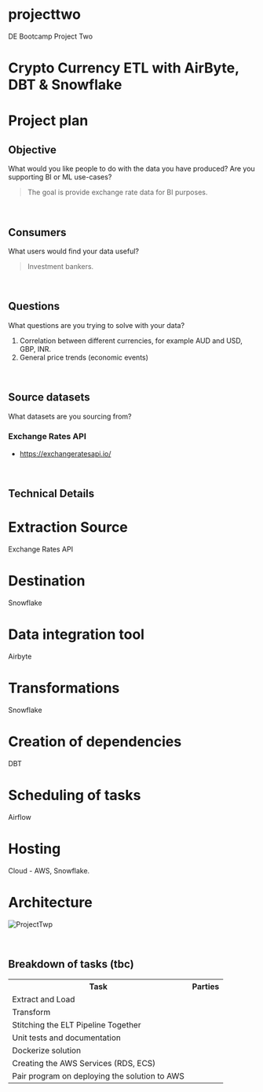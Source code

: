 # projecttwo
DE Bootcamp Project Two

# Crypto Currency ETL with AirByte, DBT & Snowflake

# Project plan 

## Objective 
What would you like people to do with the data you have produced? Are you supporting BI or ML use-cases? 

<blockquote>The goal is provide exchange rate data for BI purposes.</blockquote>

<br/>

## Consumers 
What users would find your data useful?

<blockquote>Investment bankers.</blockquote>

<br/>

## Questions 
What questions are you trying to solve with your data? 

1. Correlation between different currencies, for example AUD and USD, GBP, INR.
2. General price trends (economic events)

<br/>

## Source datasets 
What datasets are you sourcing from?


### Exchange Rates API

- https://exchangeratesapi.io/

<br/>

## Technical Details
# Extraction Source
Exchange Rates API

# Destination
Snowflake

# Data integration tool
Airbyte

# Transformations
Snowflake

# Creation of dependencies
DBT

# Scheduling of tasks
Airflow

# Hosting
Cloud - AWS, Snowflake. 

# Architecture
![ProjectTwp](https://user-images.githubusercontent.com/2142469/203002378-5c69ec87-044e-4e11-b778-4d43086fd0ca.svg)

<br/>

## Breakdown of tasks (tbc)

<table>
  <tr>
    <th>Task</th>
    <th>Parties</th>
  </tr>
  <tr>
    <td>Extract and Load</td>
    <td></td>
  </tr>
  <tr>
    <td>Transform</td>
    <td></td>
  </tr>
  <tr>
    <td>Stitching the ELT Pipeline Together</td>
    <td></td>
  </tr>
  <tr>
    <td>Unit tests and documentation</td>
    <td></td>
  </tr>
  <tr>
    <td>Dockerize solution</td>
    <td></td>
  </tr>
  <tr>
    <td>Creating the AWS Services (RDS, ECS)</td>
    <td></td>
  </tr>
  <tr>
    <td>Pair program on deploying the solution to AWS </td>
    <td></td>
  </tr>
</table>

